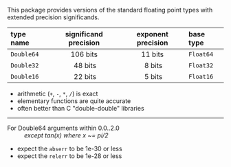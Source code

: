 This package provides versions of the standard floating point types with extended precision significands.

| type name   | significand precision | exponent precision | base type |
|:------------|:---------------------:|:------------------:|:----------|
| `Double64`  | 106 bits              | 11 bits            | `Float64` |
| `Double32`  | &nbsp;48 bits         | &nbsp;8 bits       | `Float32` |
| `Double16`  | &nbsp;22 bits         | &nbsp;5 bits       | `Float16` |


- arithmetic (`+`, `-`, `*`, `/`) is exact
- elementary functions are quite accurate
- often better than C "double-double" libraries

----

For Double64 arguments within 0.0..2.0   
&nbsp; &nbsp; &nbsp; &nbsp; &nbsp; _except tan(x) where x ~= pi/2_
- expect the `abserr` to be 1e-30 or less
- expect the `relerr` to be 1e-28 or less

